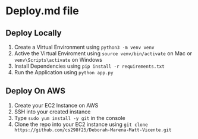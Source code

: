 # Deploy.md file
## Deploy Locally
1. Create a Virtual Environment using `python3 -m venv venv`
2. Active the Virtual Enviroment using `source venv/bin/activate` on Mac or `venv\Scripts\activate` on Windows
3. Install Dependencies using `pip install -r requirements.txt`
4. Run the Application using `python app.py`
## Deploy On AWS
1. Create your EC2 Instance on AWS
2. SSH into your created instance
3. Type `sudo yum install -y git` in the console
4. Clone the repo into your EC2 instance using `git clone https://github.com/cs298f25/Deborah-Marena-Matt-Vicente.git`

